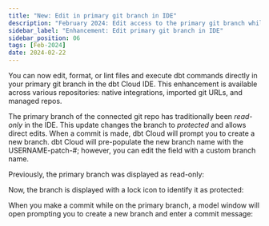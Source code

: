 ```yaml
---
title: "New: Edit in primary git branch in IDE"
description: "February 2024: Edit access to the primary git branch while in the IDE. This was previously a read-only feature."
sidebar_label: "Enhancement: Edit primary git branch in IDE"
sidebar_position: 06
tags: [Feb-2024]
date: 2024-02-22
---
```


You can now edit, format, or lint files and execute dbt commands directly in your primary git branch in the dbt Cloud IDE.  This enhancement is available across various repositories: native integrations, imported git URLs, and managed repos.

The primary branch of the connected git repo has traditionally been _read-only_ in the IDE. This update changes the branch to _protected_ and allows direct edits. When a commit is made, dbt Cloud will prompt you to create a new branch. dbt Cloud will pre-populate the new branch name with the USERNAME-patch-#; however, you can edit the field with a custom branch name.

Previously, the primary branch was displayed as read-only:

<Lightbox src="/img/docs/dbt-cloud/using-dbt-cloud/read-only.png" width="90%" title="Old read-only experience"/>

Now, the branch is displayed with a lock icon to identify it as protected:

<Lightbox src="/img/docs/dbt-cloud/using-dbt-cloud/protected.png" width="90%" title="New protected experience"/>

When you make a commit while on the primary branch, a model window will open prompting you to create a new branch and enter a commit message:

<Lightbox src="/img/docs/dbt-cloud/using-dbt-cloud/create-new-branch.png" width="90%" title="Create new branch window"/>
